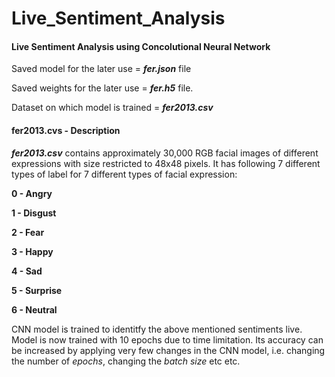 # Live_Sentiment_Analysis

#### Live Sentiment Analysis using Concolutional Neural Network


   Saved model for the later use = ***fer.json*** file 

   Saved weights for the later use = ***fer.h5*** file.

   Dataset on which model is trained = ***fer2013.csv***
 
 #### fer2013.cvs - Description 
 
 ***fer2013.csv*** contains approximately 30,000 RGB facial images of different expressions with size restricted to 48x48 pixels.
 It has following 7 different types of label for 7 different types of facial expression: 

   **0 - Angry**

   **1 - Disgust**

   **2 - Fear**

   **3 - Happy**

   **4 - Sad**

   **5 - Surprise**

   **6 - Neutral**
 
 CNN model is trained to identitfy the above mentioned sentiments live. Model is now trained with 10 epochs due to time limitation. Its accuracy can be increased by applying very few changes in the CNN model, i.e. changing the number of *epochs*, changing the *batch size* etc etc.
